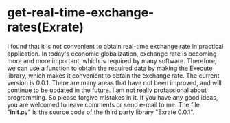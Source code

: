 # get-real-time-exchange-rates(Exrate)
I found that it is not convenient to obtain real-time exchange rate in practical application. In today's economic globalization, exchange rate is becoming more and more important, which is required by many software. Therefore, we can use a function to obtain the required data by making the Execute library, which makes it convenient to obtain the exchange rate. The current version is 0.0.1. There are many areas that have not been improved, and will continue to be updated in the future.
I am not really profassional about programming. So please forgive mistakes in it. If you have any good ideas, you are welcomed to leave comments or send e-mail to me. 
The file "__init__.py" is the source code of the third party library "Exrate 0.0.1".
